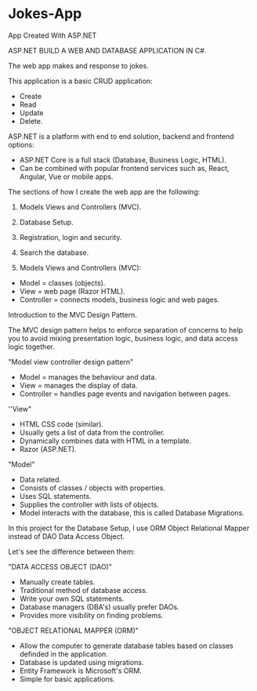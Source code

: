 # Jokes-App
App Created With ASP.NET 


ASP.NET BUILD A WEB AND DATABASE APPLICATION IN C#.

The web app makes and response to jokes. 

This application is a basic CRUD application:

- Create 
- Read 
- Update
- Delete.

ASP.NET is a platform with end to end solution, backend and frontend options:

- ASP.NET Core is a full stack (Database, Business Logic, HTML).
- Can be combined with popular frontend services such as, React, Angular, Vue or mobile apps.

The sections of how I create the web app are the following:

1. Models Views and Controllers (MVC).
2. Database Setup.
3. Registration, login and security.
4. Search the database.


1. Models Views and Controllers (MVC):

- Model = classes (objects).
- View = web page (Razor HTML).
- Controller = connects models, business logic and web pages.

Introduction to the MVC Design Pattern.

The MVC design pattern helps to enforce separation of concerns to help you to avoid mixing 
presentation logic, business logic, and data access logic together.

"Model view controller design pattern"

- Model = manages the behaviour and data.
- View = manages the display of data.
- Controller = handles page events and navigation between pages.

''View"

- HTML CSS code (similar).
- Usually gets a list of data from the controller.
- Dynamically combines data with HTML in a template.
- Razor (ASP.NET).

"Model"

- Data related.
- Consists of classes / objects with properties.
- Uses SQL statements.
- Supplies the controller with lists of objects.
- Model interacts with the database, this is called Database Migrations.

In this project for the Database Setup, I use ORM Object Relational Mapper instead of DAO Data Access Object.

Let's see the difference between them:

"DATA ACCESS OBJECT (DAO)"

- Manually create tables.
- Traditional method of database access.
- Write your own SQL statements.
- Database managers (DBA's) usually prefer DAOs.
- Provides more visibility on finding problems.

"OBJECT RELATIONAL MAPPER (ORM)"

- Allow the computer to generate database tables based on classes definded in the application.
- Database is updated using migrations.
- Entity Framework is Microsoft's ORM.
- Simple for basic applications.





